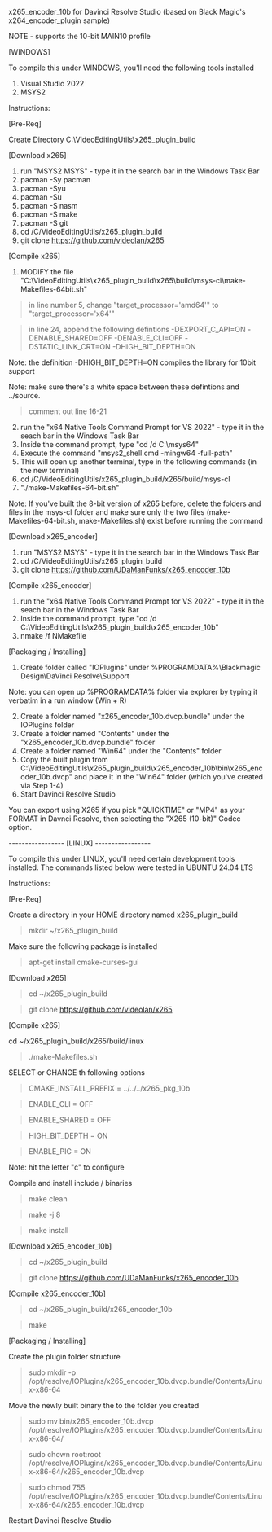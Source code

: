x265_encoder_10b for Davinci Resolve Studio (based on Black Magic's x264_encoder_plugin sample)

NOTE - supports the 10-bit MAIN10 profile

[WINDOWS]

To compile this under WINDOWS, you'll need the following tools installed

1) Visual Studio 2022
2) MSYS2

Instructions:

[Pre-Req]

Create Directory C:\VideoEditingUtils\x265_plugin_build

[Download x265]

1) run "MSYS2 MSYS" - type it in the search bar in the Windows Task Bar
2) pacman -Sy pacman
3) pacman -Syu
4) pacman -Su
5) pacman -S nasm
6) pacman -S make
7) pacman -S git
8) cd /C/VideoEditingUtils/x265_plugin_build   
90) git clone https://github.com/videolan/x265

[Compile x265]

1) MODIFY the file "C:\VideoEditingUtils\x265_plugin_build\x265\build\msys-cl\make-Makefiles-64bit.sh"

> in line number 5, change "target_processor='amd64'" to "target_processor='x64'"

> in line 24, append the following defintions -DEXPORT_C_API=ON -DENABLE_SHARED=OFF -DENABLE_CLI=OFF -DSTATIC_LINK_CRT=ON -DHIGH_BIT_DEPTH=ON

Note: the definition -DHIGH_BIT_DEPTH=ON compiles the library for 10bit support

Note: make sure there's a white space between these defintions and ../source.  

> comment out line 16-21

2) run the "x64 Native Tools Command Prompt for VS 2022" - type it in the seach bar in the Windows Task Bar
3) Inside the command prompt, type "cd /d C:\msys64"
4) Execute the command "msys2_shell.cmd -mingw64 -full-path"
5) This will open up another terminal, type in the following commands (in the new terminal)
6) cd /C/VideoEditingUtils/x265_plugin_build/x265/build/msys-cl
7) "./make-Makefiles-64-bit.sh"

Note: If you've built the 8-bit version of x265 before, delete the folders and files in the msys-cl folder and make sure only the two files (make-Makefiles-64-bit.sh, make-Makefiles.sh) exist before running the command

[Download x265_encoder]

1) run "MSYS2 MSYS" - type it in the search bar in the Windows Task Bar
2) cd /C/VideoEditingUtils/x265_plugin_build
3) git clone https://github.com/UDaManFunks/x265_encoder_10b

[Compile x265_encoder]

1) run the "x64 Native Tools Command Prompt for VS 2022" - type it in the seach bar in the Windows Task Bar
2) Inside the command prompt, type "cd /d C:\VideoEditingUtils\x265_plugin_build\x265_encoder_10b"
3) nmake /f NMakefile
   
[Packaging / Installing]

1) Create folder called "IOPlugins" under %PROGRAMDATA%\Blackmagic Design\DaVinci Resolve\Support

  Note: you can open up %PROGRAMDATA% folder via explorer by typing it verbatim in a run window (Win + R) 

2) Create a folder named "x265_encoder_10b.dvcp.bundle" under the IOPlugins folder
3) Create a folder named "Contents" under the "x265_encoder_10b.dvcp.bundle" folder
4) Create a folder named "Win64" under the "Contents" folder
5) Copy the built plugin from C:\VideoEditingUtils\x265_plugin_build\x265_encoder_10b\bin\x265_encoder_10b.dvcp" and place it in the "Win64" folder (which you've created via Step 1-4)
6) Start Davinci Resolve Studio
   
You can export using X265 if you pick "QUICKTIME" or "MP4" as your FORMAT in Davnci Resolve, then selecting the "X265 (10-bit)" Codec option.

----------------- [LINUX] -----------------

To compile this under LINUX, you'll need certain development tools installed. The commands listed below were tested in UBUNTU 24.04 LTS

Instructions:

[Pre-Req]

Create a directory in your HOME directory named x265_plugin_build

> mkdir ~/x265_plugin_build

Make sure the following package is installed

> apt-get install cmake-curses-gui

[Download x265]

> cd ~/x265_plugin_build

> git clone https://github.com/videolan/x265

[Compile x265]

cd ~/x265_plugin_build/x265/build/linux

> ./make-Makefiles.sh

SELECT or CHANGE th following options

> CMAKE_INSTALL_PREFIX = ../../../x265_pkg_10b

> ENABLE_CLI = OFF

> ENABLE_SHARED = OFF

> HIGH_BIT_DEPTH = ON

> ENABLE_PIC = ON

Note: hit the letter "c" to configure

Compile and install include / binaries

> make clean

> make -j 8

> make install

[Download x265_encoder_10b]

> cd ~/x265_plugin_build

> git clone https://github.com/UDaManFunks/x265_encoder_10b

[Compile x265_encoder_10b]

> cd ~/x265_plugin_build/x265_encoder_10b

> make

[Packaging / Installing]

Create the plugin folder structure

> sudo mkdir -p /opt/resolve/IOPlugins/x265_encoder_10b.dvcp.bundle/Contents/Linux-x86-64

Move the newly built binary the to the folder you created

> sudo mv bin/x265_encoder_10b.dvcp /opt/resolve/IOPlugins/x265_encoder_10b.dvcp.bundle/Contents/Linux-x86-64/

> sudo chown root:root /opt/resolve/IOPlugins/x265_encoder_10b.dvcp.bundle/Contents/Linux-x86-64/x265_encoder_10b.dvcp

> sudo chmod 755 /opt/resolve/IOPlugins/x265_encoder_10b.dvcp.bundle/Contents/Linux-x86-64/x265_encoder_10b.dvcp

Restart Davinci Resolve Studio
